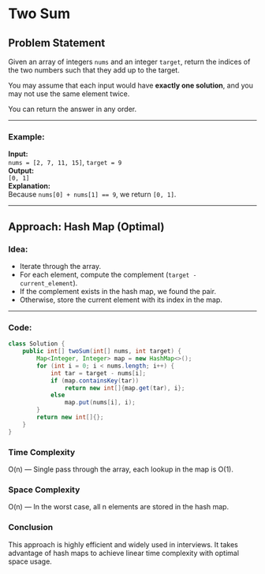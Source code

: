 # Two Sum

## Problem Statement
Given an array of integers `nums` and an integer `target`, return the indices of the two numbers such that they add up to the target.

You may assume that each input would have **exactly one solution**, and you may not use the same element twice.

You can return the answer in any order.

---

### Example:
**Input:**  
`nums = [2, 7, 11, 15]`, `target = 9`  
**Output:**  
`[0, 1]`  
**Explanation:**  
Because `nums[0] + nums[1] == 9`, we return `[0, 1]`.

---

## Approach: Hash Map (Optimal)

### Idea:
- Iterate through the array.
- For each element, compute the complement (`target - current_element`).
- If the complement exists in the hash map, we found the pair.
- Otherwise, store the current element with its index in the map.

---

### Code:
```java
class Solution {
    public int[] twoSum(int[] nums, int target) {
        Map<Integer, Integer> map = new HashMap<>();
        for (int i = 0; i < nums.length; i++) {
            int tar = target - nums[i];
            if (map.containsKey(tar)) 
                return new int[]{map.get(tar), i};
            else 
                map.put(nums[i], i);
        }
        return new int[]{};
    }
}
```

### Time Complexity
O(n) — Single pass through the array, each lookup in the map is O(1).

### Space Complexity
O(n) — In the worst case, all n elements are stored in the hash map.

### Conclusion
This approach is highly efficient and widely used in interviews. It takes advantage of hash maps to achieve linear time complexity with optimal space usage.